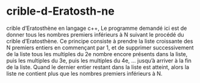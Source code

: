 # crible-d-Eratosth-ne
crible d’Eratosthène en langage c++, 
Le programme demandé ici est de donner tous les nombres premiers inférieurs à N suivant le procédé du crible d’Eratosthène.
Ce principe consiste à prendre la liste croissante des N premiers entiers en commençant par 1, et de supprimer successivement
de la liste tous les multiples du 2e nombre encore présents dans la liste, puis les multiples du 3e, puis les multiples du 4e,
... jusqu’à arriver à la fin de la liste.
Quand le dernier entier restant dans la liste est atteint, alors la liste ne contient plus que les nombres premiers inférieurs
à N.
